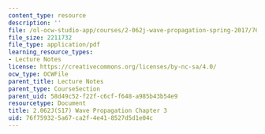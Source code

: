 ```yaml
---
content_type: resource
description: ''
file: /ol-ocw-studio-app/courses/2-062j-wave-propagation-spring-2017/76f759325a67ca2f4e418527d5d1e04c_MIT2_062J_S17_Chap3.pdf
file_size: 2211732
file_type: application/pdf
learning_resource_types:
- Lecture Notes
license: https://creativecommons.org/licenses/by-nc-sa/4.0/
ocw_type: OCWFile
parent_title: Lecture Notes
parent_type: CourseSection
parent_uid: 58d49c52-f22f-c6cf-f648-a985b43b54e9
resourcetype: Document
title: 2.062J(S17) Wave Propagation Chapter 3
uid: 76f75932-5a67-ca2f-4e41-8527d5d1e04c
---
```

